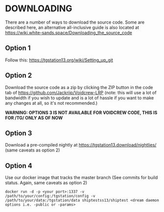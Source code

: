 # DOWNLOADING
There are a number of ways to download the source code. Some are described here, an alternative all-inclusive guide is also located at https://wiki.white-sands.space/Downloading_the_source_code

## Option 1

Follow this: https://tgstation13.org/wiki/Setting_up_git

## Option 2

Download the source code as a zip by clicking the ZIP button in the
code tab of https://github.com/Jackriip/Voidcrew-LRP
(note: this will use a lot of bandwidth if you wish to update and is a lot of
hassle if you want to make any changes at all, so it's not recommended.)

**WARNING: OPTIONS 3 IS NOT AVAILABLE FOR VOIDCREW CODE, THIS IS FOR /TG/ ONLY AS OF NOW**

## Option 3

Download a pre-compiled nightly at https://tgstation13.download/nightlies/ (same caveats as option 2)

## Option 4

Use our docker image that tracks the master branch (See commits for build status. Again, same caveats as option 2)

```
docker run -d -p <your port>:1337 -v /path/to/your/config:/tgstation/config -v /path/to/your/data:/tgstation/data shiptestss13/shiptest <dream daemon options i.e. -public or -params>
```
